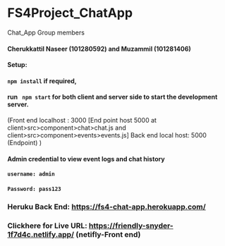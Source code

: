 # FS4Project_ChatApp

Chat_App Group members

#### Cherukkattil Naseer (101280592) and Muzammil (101281406)

#### Setup:

#### ```npm install``` if required,

#### run ``` npm start``` for both client and server side to start the development server.

 (Front end localhost : 3000 [End point host 5000 at client>src>component>chat>chat.js and client>src>component>events>events.js]
  Back end local host: 5000 (Endpoint) )



#### Admin credential to view event logs and chat history
####      ```username: admin```
####      ```Password: pass123```

### Heruku Back End: https://fs4-chat-app.herokuapp.com/

### Clickhere for Live URL: https://friendly-snyder-1f7d4c.netlify.app/  (netifly-Front end)  


     
     
     
    
                                 


